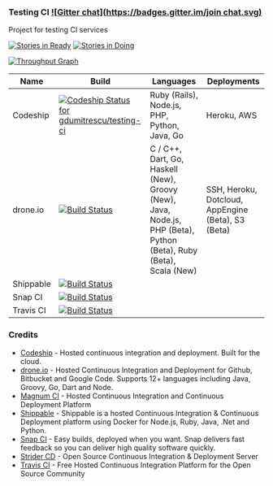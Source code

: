 ### Testing CI [![Gitter chat](https://badges.gitter.im/join chat.svg)](https://gitter.im/gdumitrescu/testing-ci)

Project for testing CI services

[![Stories in Ready](https://badge.waffle.io/gdumitrescu/testing-ci.svg?label=ready&title=Ready)](http://waffle.io/gdumitrescu/testing-ci)
[![Stories in Doing](https://badge.waffle.io/gdumitrescu/testing-ci.svg?label=doing&title=Doing)](http://waffle.io/gdumitrescu/testing-ci)

[![Throughput Graph](https://graphs.waffle.io/gdumitrescu/testing-ci/throughput.svg)](https://waffle.io/gdumitrescu/testing-ci/metrics)

| Name     | Build | Languages | Deployments | 
|----------|-------|-----------|-------------|
| Codeship | [![Codeship Status for gdumitrescu/testing-ci](https://codeship.io/projects/97b2af00-2188-0132-000d-063d8b748863/status)](https://codeship.io/projects/36287) | Ruby (Rails), Node.js, PHP, Python, Java, Go | Heroku, AWS |
| drone.io | [![Build Status](https://drone.io/github.com/gdumitrescu/testing-ci/status.png)](https://drone.io/github.com/gdumitrescu/testing-ci/latest) | C / C++, Dart, Go, Haskell (New), Groovy (New), Java, Node.js, PHP (Beta), Python (Beta), Ruby (Beta), Scala (New) | SSH, Heroku, Dotcloud, AppEngine (Beta), S3 (Beta) | 
| Shippable | [![Build Status](https://api.shippable.com/projects/541b16beac22859af744281f/badge?branchName=master)](https://app.shippable.com/projects/541b16beac22859af744281f/builds/latest) |
| Snap CI | [![Build Status](https://snap-ci.com/gdumitrescu/testing-ci/branch/master/build_image)](https://snap-ci.com/gdumitrescu/testing-ci/branch/master) | 
| Travis CI | [![Build Status](https://travis-ci.org/gdumitrescu/testing-ci.svg)](https://travis-ci.org/gdumitrescu/testing-ci) |

### Credits

- [Codeship](https://www.codeship.io) - Hosted continuous integration and deployment. Built for the cloud.
- [drone.io](https://drone.io) - Hosted Continuous Integration and Deployment for Github, Bitbucket and Google Code. Supports 12+ languages including Java, Groovy, Go, Dart and Node.
- [Magnum CI](https://magnum-ci.com) - Hosted Continuous Integration and Continuous Deployment Platform
- [Shippable](https://www.shippable.com/) - Shippable is a hosted Continuous Integration & Continuous Deployment platform using Docker for Node.js, Ruby, Java, .Net and Python.
- [Snap CI](https://www.snap-ci.com/) - Easy builds, deployed when you want. Snap delivers fast feedback so you can deliver high quality software quickly. 
- [Strider CD](http://stridercd.com) - Open Source Continuous Integration & Deployment Server
- [Travis CI](https://travis-ci.org) - Free Hosted Continuous Integration Platform for the Open Source Community
